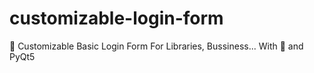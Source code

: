 # customizable-login-form
🔑 Customizable Basic Login Form For Libraries, Bussiness... With 💖 and PyQt5

